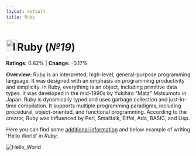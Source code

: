 ```yaml
---
layout: default
title: Ruby
---
```


# <img src="https://upload.wikimedia.org/wikipedia/commons/f/f1/Ruby_logo_64x64.png" alt="logo" width="30"/>**Ruby** (_№19_) 

**Ratings:** 0.82% | **Change:** -0.17% 

**Overview:** Ruby is an interpreted, high-level, general-purpose programming language. It was designed with an emphasis on programming productivity and simplicity. In Ruby, everything is an object, including primitive data types. It was developed in the mid-1990s by Yukihiro "Matz" Matsumoto in Japan.
Ruby is dynamically typed and uses garbage collection and just-in-time compilation. It supports multiple programming paradigms, including procedural, object-oriented, and functional programming. According to the creator, Ruby was influenced by Perl, Smalltalk, Eiffel, Ada, BASIC, and Lisp.



Here you can find some [additional information](https://en.wikipedia.org/wiki/Ruby_(programming_language)) and below example of writing 'Hello World' in _Ruby_: 

![Hello_World](http://www.wikihow.com/images/6/6b/Write-a-Hello-World-Program-in-Ruby-Step-10.jpg)
